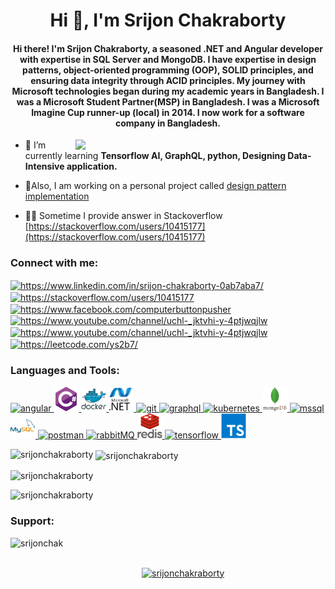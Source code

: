 <h1 align="center">Hi 👋, I'm Srijon Chakraborty</h1>
<h4 align="center">Hi there! I'm Srijon Chakraborty, a seasoned .NET and Angular developer with expertise in SQL Server and MongoDB. I have expertise in design patterns, object-oriented programming (OOP), SOLID principles, and ensuring data integrity through ACID principles. My journey with Microsoft technologies began during my academic years in Bangladesh. I was a Microsoft Student Partner(MSP) in Bangladesh. I was a Microsoft Imagine Cup runner-up (local) in 2014. I now work for a software company in Bangladesh.</h4>

<img align="right" width="400" src="https://github.com/srijonchakraborty/srijonchakraborty/assets/10357119/3d802723-a402-43ec-837b-2b431a140f06"/>

- 🌱 I’m currently learning **Tensorflow AI, GraphQL, python, Designing Data-Intensive application.**

- 👯Also, I am working on a personal project called [design pattern implementation](https://github.com/srijonchakraborty/designpattern)

- 👨‍💻 Sometime I provide answer in Stackoverflow [https://stackoverflow.com/users/10415177](https://stackoverflow.com/users/10415177)


<h3 align="left">Connect with me:</h3>
<p align="left">
<a href="https://www.linkedin.com/in/srijon-chakraborty-0ab7aba7/" target="blank"><img align="center" src="https://raw.githubusercontent.com/rahuldkjain/github-profile-readme-generator/master/src/images/icons/Social/linked-in-alt.svg" alt="https://www.linkedin.com/in/srijon-chakraborty-0ab7aba7/" height="30" width="40" /></a>
<a href="https://stackoverflow.com/users/10415177" target="blank"><img align="center" src="https://raw.githubusercontent.com/rahuldkjain/github-profile-readme-generator/master/src/images/icons/Social/stack-overflow.svg" alt="https://stackoverflow.com/users/10415177" height="30" width="40" /></a>
<a href="https://fb.com/computerbuttonpusher" target="blank"><img align="center" src="https://raw.githubusercontent.com/rahuldkjain/github-profile-readme-generator/master/src/images/icons/Social/facebook.svg" alt="https://www.facebook.com/computerbuttonpusher" height="30" width="40" /></a>
<a href="https://www.youtube.com/channel/UCsjl-p7BIadjTbshh5w7pbQ/about" target="blank"><img align="center" src="https://raw.githubusercontent.com/rahuldkjain/github-profile-readme-generator/master/src/images/icons/Social/youtube.svg" alt="https://www.youtube.com/channel/uchl-_jktvhi-y-4ptjwqjlw" height="30" width="40" /></a>
  <a href="https://www.youtube.com/channel/uchl-_jktvhi-y-4ptjwqjlw" target="blank"><img align="center" src="https://raw.githubusercontent.com/rahuldkjain/github-profile-readme-generator/master/src/images/icons/Social/youtube.svg" alt="https://www.youtube.com/channel/uchl-_jktvhi-y-4ptjwqjlw" height="30" width="40" /></a>
<a href="https://www.leetcode.com/https://leetcode.com/ys2b7/" target="blank"><img align="center" src="https://raw.githubusercontent.com/rahuldkjain/github-profile-readme-generator/master/src/images/icons/Social/leet-code.svg" alt="https://leetcode.com/ys2b7/" height="30" width="40" /></a>
</p>

<h3 align="left">Languages and Tools:</h3>
<p align="left"> <a href="https://angular.io" target="_blank" rel="noreferrer"> <img src="https://angular.io/assets/images/logos/angular/angular.svg" alt="angular" width="40" height="40"/> </a> <a href="https://www.w3schools.com/cs/" target="_blank" rel="noreferrer"> <img src="https://raw.githubusercontent.com/devicons/devicon/master/icons/csharp/csharp-original.svg" alt="csharp" width="40" height="40"/> </a> <a href="https://www.docker.com/" target="_blank" rel="noreferrer"> <img src="https://raw.githubusercontent.com/devicons/devicon/master/icons/docker/docker-original-wordmark.svg" alt="docker" width="40" height="40"/> </a> <a href="https://dotnet.microsoft.com/" target="_blank" rel="noreferrer"> <img src="https://raw.githubusercontent.com/devicons/devicon/master/icons/dot-net/dot-net-original-wordmark.svg" alt="dotnet" width="40" height="40"/> </a> <a href="https://git-scm.com/" target="_blank" rel="noreferrer"> <img src="https://www.vectorlogo.zone/logos/git-scm/git-scm-icon.svg" alt="git" width="40" height="40"/> </a> <a href="https://graphql.org" target="_blank" rel="noreferrer"> <img src="https://www.vectorlogo.zone/logos/graphql/graphql-icon.svg" alt="graphql" width="40" height="40"/> </a> <a href="https://kubernetes.io" target="_blank" rel="noreferrer"> <img src="https://www.vectorlogo.zone/logos/kubernetes/kubernetes-icon.svg" alt="kubernetes" width="40" height="40"/> </a> <a href="https://www.mongodb.com/" target="_blank" rel="noreferrer"> <img src="https://raw.githubusercontent.com/devicons/devicon/master/icons/mongodb/mongodb-original-wordmark.svg" alt="mongodb" width="40" height="40"/> </a> <a href="https://www.microsoft.com/en-us/sql-server" target="_blank" rel="noreferrer"> <img src="https://www.svgrepo.com/show/303229/microsoft-sql-server-logo.svg" alt="mssql" width="40" height="40"/> </a> <a href="https://www.mysql.com/" target="_blank" rel="noreferrer"> <img src="https://raw.githubusercontent.com/devicons/devicon/master/icons/mysql/mysql-original-wordmark.svg" alt="mysql" width="40" height="40"/> </a> <a href="https://postman.com" target="_blank" rel="noreferrer"> <img src="https://www.vectorlogo.zone/logos/getpostman/getpostman-icon.svg" alt="postman" width="40" height="40"/> </a> <a href="https://www.rabbitmq.com" target="_blank" rel="noreferrer"> <img src="https://www.vectorlogo.zone/logos/rabbitmq/rabbitmq-icon.svg" alt="rabbitMQ" width="40" height="40"/> </a> <a href="https://redis.io" target="_blank" rel="noreferrer"> <img src="https://raw.githubusercontent.com/devicons/devicon/master/icons/redis/redis-original-wordmark.svg" alt="redis" width="40" height="40"/> </a> <a href="https://www.tensorflow.org" target="_blank" rel="noreferrer"> <img src="https://www.vectorlogo.zone/logos/tensorflow/tensorflow-icon.svg" alt="tensorflow" width="40" height="40"/> </a> <a href="https://www.typescriptlang.org/" target="_blank" rel="noreferrer"> <img src="https://raw.githubusercontent.com/devicons/devicon/master/icons/typescript/typescript-original.svg" alt="typescript" width="40" height="40"/> </a> </p>




<p><img align="left" src="https://github-readme-stats.vercel.app/api/top-langs?username=srijonchakraborty&show_icons=true&locale=en&layout=compact" alt="srijonchakraborty" /></p>

<p>&nbsp;<img align="center" src="https://github-readme-stats.vercel.app/api?username=srijonchakraborty&show_icons=true&locale=en" alt="srijonchakraborty" /></p>

<p><img align="center" src="https://github-readme-streak-stats.herokuapp.com/?user=srijonchakraborty&" alt="srijonchakraborty" /></p>

<p align="left"> <img src="https://komarev.com/ghpvc/?username=srijonchakraborty&label=Profile%20views&color=0e75b6&style=flat" alt="srijonchakraborty" /> </p>

<h3 align="left">Support:</h3>
<p><a href="https://www.buymeacoffee.com/srijonchak"> <img align="left" src="https://cdn.buymeacoffee.com/buttons/v2/default-yellow.png" height="50" width="210" alt="srijonchak" /></a></p><br><br>

<p align="left"> <a href="https://github.com/ryo-ma/github-profile-trophy"><img src="https://github-profile-trophy.vercel.app/?username=srijonchakraborty" alt="srijonchakraborty" /></a> </p>


